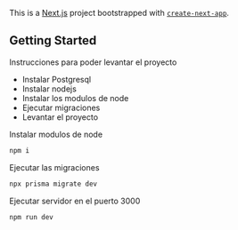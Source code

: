 This is a [Next.js](https://nextjs.org) project bootstrapped with [`create-next-app`](https://nextjs.org/docs/app/api-reference/cli/create-next-app).

## Getting Started
Instrucciones para poder levantar el proyecto

<ul>
    <li>Instalar Postgresql</li>
    <li>Instalar nodejs</li>
    <li>Instalar los modulos de node</li>
    <li>Ejecutar migraciones</li>
    <li>Levantar el proyecto</li>
</ul>

Instalar modulos de node
```bash
npm i
```

Ejecutar las migraciones
```bash
npx prisma migrate dev
```

Ejecutar servidor en el puerto 3000
```bash
npm run dev
```
